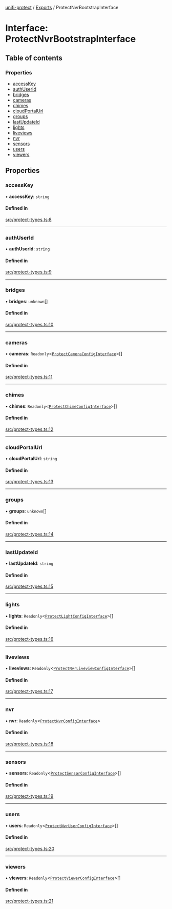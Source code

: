 [unifi-protect](../README.md) / [Exports](../modules.md) / ProtectNvrBootstrapInterface

# Interface: ProtectNvrBootstrapInterface

## Table of contents

### Properties

- [accessKey](ProtectNvrBootstrapInterface.md#accesskey)
- [authUserId](ProtectNvrBootstrapInterface.md#authuserid)
- [bridges](ProtectNvrBootstrapInterface.md#bridges)
- [cameras](ProtectNvrBootstrapInterface.md#cameras)
- [chimes](ProtectNvrBootstrapInterface.md#chimes)
- [cloudPortalUrl](ProtectNvrBootstrapInterface.md#cloudportalurl)
- [groups](ProtectNvrBootstrapInterface.md#groups)
- [lastUpdateId](ProtectNvrBootstrapInterface.md#lastupdateid)
- [lights](ProtectNvrBootstrapInterface.md#lights)
- [liveviews](ProtectNvrBootstrapInterface.md#liveviews)
- [nvr](ProtectNvrBootstrapInterface.md#nvr)
- [sensors](ProtectNvrBootstrapInterface.md#sensors)
- [users](ProtectNvrBootstrapInterface.md#users)
- [viewers](ProtectNvrBootstrapInterface.md#viewers)

## Properties

### accessKey

• **accessKey**: `string`

#### Defined in

[src/protect-types.ts:8](https://github.com/hjdhjd/unifi-protect/blob/a66ec94/src/protect-types.ts#L8)

___

### authUserId

• **authUserId**: `string`

#### Defined in

[src/protect-types.ts:9](https://github.com/hjdhjd/unifi-protect/blob/a66ec94/src/protect-types.ts#L9)

___

### bridges

• **bridges**: `unknown`[]

#### Defined in

[src/protect-types.ts:10](https://github.com/hjdhjd/unifi-protect/blob/a66ec94/src/protect-types.ts#L10)

___

### cameras

• **cameras**: `Readonly`<[`ProtectCameraConfigInterface`](ProtectCameraConfigInterface.md)\>[]

#### Defined in

[src/protect-types.ts:11](https://github.com/hjdhjd/unifi-protect/blob/a66ec94/src/protect-types.ts#L11)

___

### chimes

• **chimes**: `Readonly`<[`ProtectChimeConfigInterface`](ProtectChimeConfigInterface.md)\>[]

#### Defined in

[src/protect-types.ts:12](https://github.com/hjdhjd/unifi-protect/blob/a66ec94/src/protect-types.ts#L12)

___

### cloudPortalUrl

• **cloudPortalUrl**: `string`

#### Defined in

[src/protect-types.ts:13](https://github.com/hjdhjd/unifi-protect/blob/a66ec94/src/protect-types.ts#L13)

___

### groups

• **groups**: `unknown`[]

#### Defined in

[src/protect-types.ts:14](https://github.com/hjdhjd/unifi-protect/blob/a66ec94/src/protect-types.ts#L14)

___

### lastUpdateId

• **lastUpdateId**: `string`

#### Defined in

[src/protect-types.ts:15](https://github.com/hjdhjd/unifi-protect/blob/a66ec94/src/protect-types.ts#L15)

___

### lights

• **lights**: `Readonly`<[`ProtectLightConfigInterface`](ProtectLightConfigInterface.md)\>[]

#### Defined in

[src/protect-types.ts:16](https://github.com/hjdhjd/unifi-protect/blob/a66ec94/src/protect-types.ts#L16)

___

### liveviews

• **liveviews**: `Readonly`<[`ProtectNvrLiveviewConfigInterface`](ProtectNvrLiveviewConfigInterface.md)\>[]

#### Defined in

[src/protect-types.ts:17](https://github.com/hjdhjd/unifi-protect/blob/a66ec94/src/protect-types.ts#L17)

___

### nvr

• **nvr**: `Readonly`<[`ProtectNvrConfigInterface`](ProtectNvrConfigInterface.md)\>

#### Defined in

[src/protect-types.ts:18](https://github.com/hjdhjd/unifi-protect/blob/a66ec94/src/protect-types.ts#L18)

___

### sensors

• **sensors**: `Readonly`<[`ProtectSensorConfigInterface`](ProtectSensorConfigInterface.md)\>[]

#### Defined in

[src/protect-types.ts:19](https://github.com/hjdhjd/unifi-protect/blob/a66ec94/src/protect-types.ts#L19)

___

### users

• **users**: `Readonly`<[`ProtectNvrUserConfigInterface`](ProtectNvrUserConfigInterface.md)\>[]

#### Defined in

[src/protect-types.ts:20](https://github.com/hjdhjd/unifi-protect/blob/a66ec94/src/protect-types.ts#L20)

___

### viewers

• **viewers**: `Readonly`<[`ProtectViewerConfigInterface`](ProtectViewerConfigInterface.md)\>[]

#### Defined in

[src/protect-types.ts:21](https://github.com/hjdhjd/unifi-protect/blob/a66ec94/src/protect-types.ts#L21)

